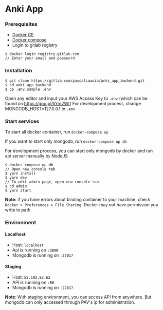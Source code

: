 # Anki App

### Prerequisites
- [Docker CE](https://www.docker.com/)
- [Docker compose](https://docs.docker.com/compose/install/)
- Login to gitlab registry

```
$ docker login registry.gitlab.com
// Enter your email and password
```

### Installation
```
$ git clone https://gitlab.com/pascaliaasia/anki_app_backend.git
$ cd anki_app_backend
$ cp .env.sample .env
```
Open any editor and input your AWS Access Key to `.env` (which can be found on https://goo.gl/hYm2Wt)
For development process, change MONGODB_HOST=127.0.0.1 in `.env`

### Start services
To start all docker container, run `docker-compose up`

If you want to start only mongodb, run `docker-compose up db`

For development process, you can start only mongodb by docker and run api server manually by NodeJS
```
$ docker-compose up db
// Open new console tab
$ yarn install
$ yarn dev
// To edit admin page, open new console tab
$ cd admin
$ yarn start
```

**Note:** if you have errors about binding container to your machine, check `Docker > Preferences > File Sharing`. Docker may not have permission you write to path.

### Environment
#### Localhost
- Host: `localhost`
- Api is running on `:3000`
- Mongodb is running on `:27017`

#### Staging
- Host: `52.192.82.62`
- API is running on `:80`
- Mongodb is running on `:27017`

**Note**: With staging environment, you can access API from anywhere. But mongodb can only accessed through PAV's ip for administration.

